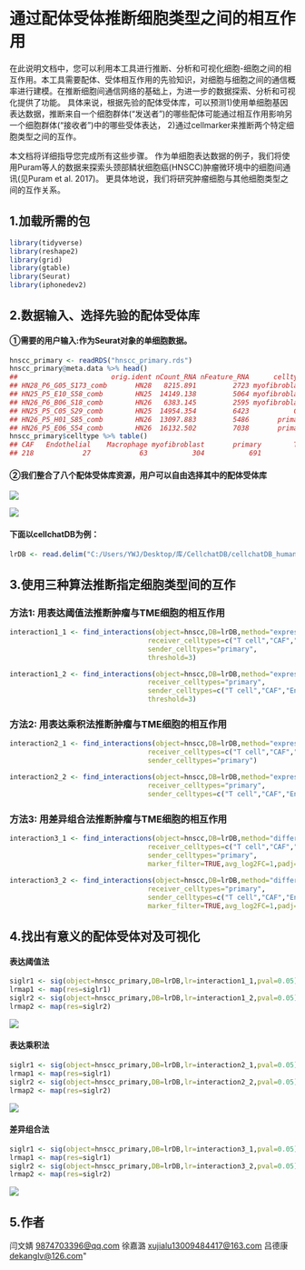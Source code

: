  
# 通过配体受体推断细胞类型之间的相互作用

在此说明文档中，您可以利用本工具进行推断、分析和可视化细胞-细胞之间的相互作用。本工具需要配体、受体相互作用的先验知识，对细胞与细胞之间的通信概率进行建模。在推断细胞间通信网络的基础上，为进一步的数据探索、分析和可视化提供了功能。 
具体来说，根据先验的配体受体库，可以预测1)使用单细胞基因表达数据，推断来自一个细胞群体(“发送者”)的哪些配体可能通过相互作用影响另一个细胞群体(“接收者”)中的哪些受体表达，
2)通过cellmarker来推断两个特定细胞类型之间的互作。   

本文档将详细指导您完成所有这些步骤。 作为单细胞表达数据的例子，我们将使用Puram等人的数据来探索头颈部鳞状细胞癌(HNSCC)肿瘤微环境中的细胞间通讯(见Puram et al. 2017)。 更具体地说，我们将研究肿瘤细胞与其他细胞类型之间的互作关系。 

## 1.加载所需的包
``` r
library(tidyverse)
library(reshape2)
library(grid)
library(gtable)
library(Seurat) 
library(iphonedev2) 

```
## 2.数据输入、选择先验的配体受体库

#### ①需要的用户输入:作为Seurat对象的单细胞数据。  

``` r
hnscc_primary <- readRDS("hnscc_primary.rds")
hnscc_primary@meta.data %>% head()
##                       orig.ident nCount_RNA nFeature_RNA      celltype
## HN28_P6_G05_S173_comb       HN28   8215.891         2723 myofibroblast
## HN25_P5_E10_S58_comb        HN25  14149.138         5064 myofibroblast
## HN26_P6_B06_S18_comb        HN26   6383.145         2595 myofibroblast
## HN25_P5_C05_S29_comb        HN25  14954.354         6423           CAF
## HN26_P5_H01_S85_comb        HN26  13097.883         5486       primary
## HN26_P5_E06_S54_comb        HN26  16132.502         7038       primary
hnscc_primary$celltype %>% table()
## CAF   Endothelial    Macrophage myofibroblast       primary        T cell 
## 218            27            63           304           691           329 

```

#### ②我们整合了八个配体受体库资源，用户可以自由选择其中的配体受体库

![](https://github.com/yanwenjing001/Iphone/blob/main/vignettes/database1.png)

![](https://github.com/yanwenjing001/Iphone/blob/main/vignettes/database2.png)

#### 下面以cellchatDB为例：

``` r
lrDB <- read.delim("C:/Users/YWJ/Desktop/库/CellchatDB/cellchatDB_human.txt", header=TRUE)

```

## 3.使用三种算法推断指定细胞类型间的互作

### 方法1: 用表达阈值法推断肿瘤与TME细胞的相互作用
``` r
interaction1_1 <- find_interactions(object=hnscc,DB=lrDB,method="expression_threshold",
                                  receiver_celltypes=c("T cell","CAF","Endothelial","Macrophage","myofibroblast"),
                                  sender_celltypes="primary",
                                  threshold=3)

interaction1_2 <- find_interactions(object=hnscc,DB=lrDB,method="expression_threshold",
                                  receiver_celltypes="primary",
                                  sender_celltypes=c("T cell","CAF","Endothelial","Macrophage","myofibroblast"),
                                  threshold=3)
```    

### 方法2: 用表达乘积法推断肿瘤与TME细胞的相互作用
``` r
interaction2_1 <- find_interactions(object=hnscc,DB=lrDB,method="expression_product",
                                  receiver_celltypes=c("T cell","CAF","Endothelial","Macrophage","myofibroblast"),
                                  sender_celltypes="primary")

interaction2_2 <- find_interactions(object=hnscc,DB=lrDB,method="expression_product",
                                  receiver_celltypes="primary",
                                  sender_celltypes=c("T cell","CAF","Endothelial","Macrophage","myofibroblast"))
```

### 方法3: 用差异组合法推断肿瘤与TME细胞的相互作用
``` r
interaction3_1 <- find_interactions(object=hnscc,DB=lrDB,method="differential_combinations",
                                  receiver_celltypes=c("T cell","CAF","Endothelial","Macrophage","myofibroblast"),
                                  sender_celltypes="primary",
                                  marker_filter=TRUE,avg_log2FC=1,padj=0.05)
                                  
interaction3_2 <- find_interactions(object=hnscc,DB=lrDB,method="differential_combinations",
                                  receiver_celltypes="primary",
                                  sender_celltypes=c("T cell","CAF","Endothelial","Macrophage","myofibroblast"),
                                  marker_filter=TRUE,avg_log2FC=1,padj=0.05)
```

## 4.找出有意义的配体受体对及可视化

#### 表达阈值法
``` r
siglr1 <- sig(object=hnscc_primary,DB=lrDB,lr=interaction1_1,pval=0.05)
lrmap1 <- map(res=siglr1)  
siglr2 <- sig(object=hnscc_primary,DB=lrDB,lr=interaction1_2,pval=0.05)
lrmap2 <- map(res=siglr2)  
```
![](https://github.com/yanwenjing001/Iphone/blob/main/vignettes/expression_threshold.png)

#### 表达乘积法
``` r
siglr1 <- sig(object=hnscc_primary,DB=lrDB,lr=interaction2_1,pval=0.05)
lrmap1 <- map(res=siglr1)  
siglr2 <- sig(object=hnscc_primary,DB=lrDB,lr=interaction2_2,pval=0.05)
lrmap2 <- map(res=siglr2)  
```
![](https://github.com/yanwenjing001/Iphone/blob/main/vignettes/expression_product.png)

#### 差异组合法
``` r
siglr1 <- sig(object=hnscc_primary,DB=lrDB,lr=interaction3_1,pval=0.05)
lrmap1 <- map(res=siglr1)  
siglr2 <- sig(object=hnscc_primary,DB=lrDB,lr=interaction3_2,pval=0.05)
lrmap2 <- map(res=siglr2)  
```
![](https://github.com/yanwenjing001/Iphone/blob/main/vignettes/differential_combination.png)

## 5.作者
闫文婧 9874703396@qq.com
徐嘉潞 xujialu13009484417@163.com
吕德康 dekanglv@126.com"
         
         
         

















